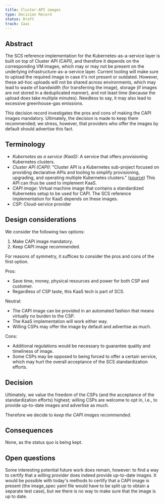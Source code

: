 ```yaml
---
title: Cluster-API images
type: Decision Record
status: Draft
track: Iaas
---
```


## Abstract

The SCS reference implementation for the Kubernetes-as-a-service layer is built on top of Cluster API (CAPI), and therefore it depends on the corresponding VM images, which may or may not be present on the underlying infrastructure-as-a-service layer. Current tooling will make sure to upload the required image in case it's not present or outdated. However, these ad-hoc uploads will not be shared across environments, which may lead to waste of bandwidth (for transferring the image), storage (if images are not stored in a deduplicated manner), and not least time (because the upload does take multiple minutes). Needless to say, it may also lead to excessive greenhouse-gas emissions.

This decision record investigates the pros and cons of making the CAPI images mandatory. Ultimately, the decision is made to keep them recommended; we stress, however, that providers who offer the images by default should advertise this fact.

## Terminology

- _Kubernetes as a service (KaaS)_: A service that offers provisioning Kubernetes clusters.
- _Cluster API (CAPI)_: "Cluster API is a Kubernetes sub-project focused on providing declarative APIs and tooling to simplify provisioning, upgrading, and operating multiple Kubernetes clusters." ([source](https://cluster-api.sigs.k8s.io/)) This API can thus be used to implement KaaS.
- _CAPI image_: Virtual machine image that contains a standardized Kubernetes setup to be used for CAPI. The SCS reference implementation for KaaS depends on these images.
- _CSP_: Cloud-service provider

## Design considerations

We consider the following two options:

1. Make CAPI image mandatory.
2. Keep CAPI image recommended.

For reasons of symmetry, it suffices to consider the pros and cons of the first option.

Pros:

- Save time, money, physical resources and power for both CSP and customer.
- Regardless of CSP taste, this KaaS tech is part of SCS.

Neutral:

- The CAPI image can be provided in an automated fashion that means virtually no burden to the CSP.
- The KaaS implementation will work either way.
- Willing CSPs may offer the image by default and advertise as much.

Cons:

- Additional regulations would be necessary to guarantee quality and timeliness of image.
- Some CSPs may be opposed to being forced to offer a certain service, which may hurt the overall acceptance
  of the SCS standardization efforts.

## Decision

Ultimately, we value the freedom of the CSPs (and the acceptance of the standardization efforts) highest;
willing CSPs are welcome to opt in, i.e., to provide up-to-date images and advertise as much.

Therefore we decide to _keep the CAPI images recommended_.

## Consequences

None, as the status quo is being kept.

## Open questions

Some interesting potential future work does remain, however: to find a way to certify that a willing provider
does indeed provide up-to-date images. It would be possible with today's methods to certify that a CAPI
image is present (the image_spec yaml file would have to be split up to obtain a separate test case), but
we there is no way to make sure that the image is up to date.
